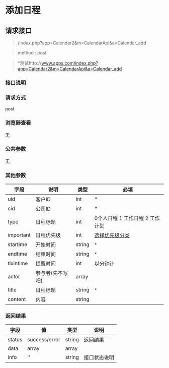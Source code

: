 # 添加日程
## 请求接口 

> /index.php?app=Calendar2&m=CalendarApi&a=Calendar_add

>  method : post

> *测试http://www.apps.com/index.php?app=Calendar2&m=CalendarApi&a=Calendar_add

### **接口说明**

### **请求方式**
post

### **浏览器查看**
无

### **公共参数** 
无

### **其他参数**
|字段       |说明            |类型    |必填           |
| --------- |--------      |--------|--------       |
|uid         |客户ID|int|    *|
|cid         |公司ID|int|    *|
|type      |日程标题 | int|0个人日程 1 工作日程 2 工作计划|
|important|日程优先级 | int |[选择优先级分类](http://192.168.1.240/ranmufei/apps/wikis/Calendar_category) | `*`|
|startime   |开始时间|string  | `*` |
|endtime   |结束时间|string  | `*` |
|tixintime  | 提醒时间 | int | 以分钟计 |
|actor      | 参与者(先不写吧) | array | |
|title      |日程标题 | string | `*`         |
|content    | 内容 | string | |

### **返回结果**
|字段       |值             |类型    |说明           |
| --------- |--------      |--------|--------       |
|status     |success/error |string |返回结果         |
|data       |array         |array  | |
|info       | '' | string | 接口状态说明  |

